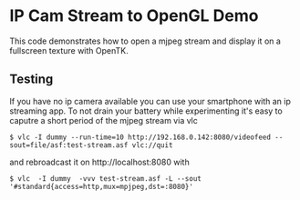 # IP Cam Stream to OpenGL Demo

This code demonstrates how to open a mjpeg stream and display it on a fullscreen texture with OpenTK.

## Testing

If you have no ip camera available you can use your smartphone with an ip streaming app.
To not drain your battery while experimenting it's easy to caputre a short period of the mjpeg stream via vlc

    $ vlc -I dummy --run-time=10 http://192.168.0.142:8080/videofeed --sout=file/asf:test-stream.asf vlc://quit

and rebroadcast it on http://localhost:8080 with

    $ vlc  -I dummy  -vvv test-stream.asf -L --sout '#standard{access=http,mux=mpjpeg,dst=:8080}'